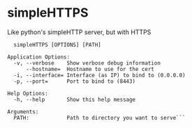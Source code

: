 simpleHTTPS
===========

Like python's simpleHTTP server, but with HTTPS

```Usage:
  simpleHTTPS [OPTIONS] [PATH]

Application Options:
  -v, --verbose    Show verbose debug information
      --hostname=  Hostname to use for the cert
  -i, --interface= Interface (as IP) to bind to (0.0.0.0)
  -p, --port=      Port to bind to (8443)

Help Options:
  -h, --help       Show this help message

Arguments:
  PATH:            Path to directory you want to serve```
